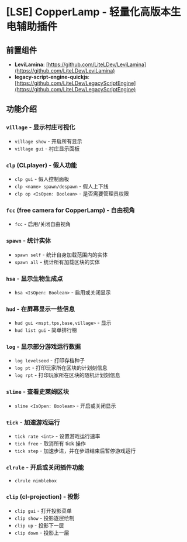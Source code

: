 
# [LSE] CopperLamp - 轻量化高版本生电辅助插件

## 前置组件
- **LeviLamina**: [https://github.com/LiteLDev/LeviLamina](https://github.com/LiteLDev/LeviLamina)
- **legacy-script-engine-quickjs**: [https://github.com/LiteLDev/LegacyScriptEngine](https://github.com/LiteLDev/LegacyScriptEngine)



## 功能介绍

### `village` - 显示村庄可视化
- `village show` - 开启所有显示
- `village gui` - 村庄显示面板

### `clp` (CLplayer) - 假人功能
- `clp gui` - 假人控制面板
- `clp <name> spawn/despawn` - 假人上下线
- `clp op <IsOpen: Boolean>` - 是否需要管理员权限

### `fcc` (free camera for CopperLamp) - 自由视角
- `fcc` - 启用/关闭自由视角

### `spawn` - 统计实体
- `spawn self` - 统计自身加载范围内的实体
- `spawn all` - 统计所有加载区块的实体

### `hsa` - 显示生物生成点
- `hsa <IsOpen: Boolean>` - 启用或关闭显示

### `hud` - 在屏幕显示一些信息
- `hud gui <mspt,tps,base,village>` - 显示
- `hud list gui` - 简单排行榜

### `log` - 显示部分游戏运行数据
- `log levelseed` - 打印存档种子
- `log pt` - 打印玩家所在区块的计划刻信息
- `log rpt` - 打印玩家所在区块的随机计划刻信息

### `slime` - 查看史莱姆区块
- `slime <IsOpen: Boolean>` - 开启或关闭显示

### `tick` - 加速游戏运行
- `tick rate <int>` - 设置游戏运行速率
- `tick free` - 取消所有 tick 操作
- `tick step` - 加速步进，并在步进结束后暂停游戏运行

### `clrule` - 开启或关闭插件功能
- `clrule nimblebox`

### `clip` (cl-projection) - 投影
- `clip gui` - 打开投影菜单
- `clip show` - 投影逐层绘制
- `clip up` - 投影下一层
- `clip down` - 投影上一层
